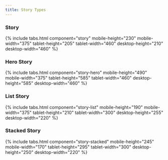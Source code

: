 ```yaml
---
title: Story Types
---
```


### Story

{% include tabs.html component="story" mobile-height="230" mobile-width="375" tablet-height="205" tablet-width="460" desktop-height="210" desktop-width="460" %}

### Hero Story

{% include tabs.html component="story-hero" mobile-height="490" mobile-width="375" tablet-height="585" tablet-width="460" desktop-height="585" desktop-width="460" %}

### List Story

{% include tabs.html component="story-list" mobile-height="190" mobile-width="375" tablet-height="210" tablet-width="300" desktop-height="255" desktop-width="220" %}

### Stacked Story

{% include tabs.html component="story-stacked" mobile-height="245" mobile-width="170" tablet-height="295" tablet-width="300" desktop-height="250" desktop-width="220" %}
